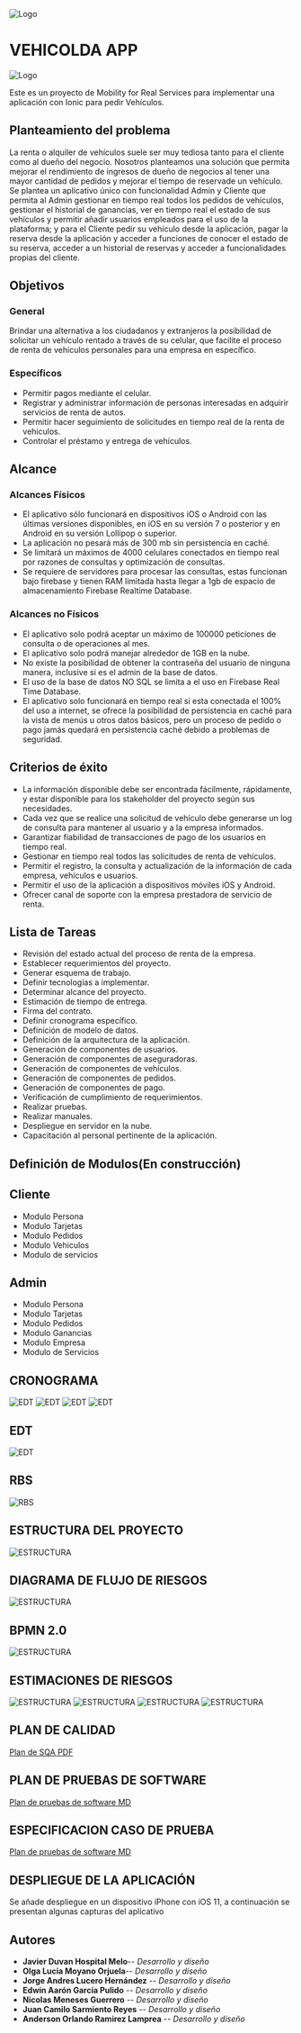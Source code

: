 ![Logo](https://firebasestorage.googleapis.com/v0/b/vehicolda-d1b72.appspot.com/o/Info_Proyecto%2Fportada%20vehicolda.png?alt=media&token=d5a4def7-08b4-4119-8f0b-da9b8b7b00cd)

# VEHICOLDA APP
![Logo](https://firebasestorage.googleapis.com/v0/b/vehicolda-d1b72.appspot.com/o/Info_Proyecto%2Flogo.png?alt=media&token=380dd0e1-75c9-45ec-adbf-34025a42c24e)

Este es un proyecto de Mobility for Real Services para implementar una aplicación con Ionic para pedir Vehículos.

## Planteamiento del problema

La renta o alquiler de vehículos suele ser muy tediosa tanto para el cliente como al dueño del negocio. Nosotros planteamos una solución
que permita mejorar el rendimiento de ingresos de dueño de negocios al tener una mayor cantidad de pedidos y mejorar el tiempo de reservade un vehículo. Se plantea un aplicativo único con funcionalidad Admin y Cliente que permita al Admin gestionar en tiempo real todos los pedidos de vehículos, gestionar el historial de ganancias, ver en tiempo real el estado de sus vehículos y permitir añadir usuarios empleados para el uso de la plataforma; y para el Cliente pedir su vehículo desde la aplicación, pagar la reserva desde la aplicación y acceder a funciones de conocer el estado de su reserva, acceder a un historial de reservas y acceder a funcionalidades propias del cliente. 

## Objetivos

### General

Brindar una alternativa a los ciudadanos y extranjeros la posibilidad de solicitar un vehículo rentado a través de su celular, que facilite el proceso de renta de vehículos personales para una empresa en específico.

### Específicos

* Permitir pagos mediante el celular.
* Registrar y administrar información de personas interesadas en adquirir servicios de renta de autos. 
* Permitir hacer seguimiento de solicitudes en tiempo real de la renta de vehiculos.
* Controlar el  préstamo y entrega de  vehículos. 

## Alcance

### Alcances Físicos 
 
* El aplicativo sólo funcionará en dispositivos iOS o Android con las últimas versiones disponibles, en iOS en su versión 7 o posterior y en Android en su versión  Lollipop o superior.
* La aplicación no pesará más de 300 mb sin persistencia en caché.
* Se limitará un máximos de 4000 celulares conectados en tiempo real por razones de consultas y optimización de consultas.
* Se requiere de servidores para procesar las consultas, estas funcionan bajo firebase y tienen RAM limitada hasta llegar a 1gb de espacio de almacenamiento Firebase Realtime Database.

### Alcances no Físicos 

* El aplicativo solo podrá aceptar un máximo de 100000 peticiones de consulta o de operaciones al mes.
* El aplicativo solo podrá manejar alrededor de 1GB en la nube.
* No existe la posibilidad de obtener la contraseña del usuario de ninguna manera, inclusive si es el admin de la base de datos.
* El uso de la base de datos NO SQL se limita a el uso en Firebase Real Time Database.
* El aplicativo solo funcionará en tiempo real si esta conectada el 100% del uso a internet, se ofrece la posibilidad de persistencia en caché para la vista de menús u otros datos básicos, pero un proceso de pedido o pago jamás quedará en persistencia caché debido a problemas de seguridad. 

## Criterios de éxito

* La información disponible debe ser encontrada fácilmente, rápidamente, y estar disponible para los stakeholder del proyecto según sus necesidades.
* Cada vez que se realice una solicitud de vehículo debe generarse un log de consulta para mantener al  usuario y a la empresa informados.
* Garantizar fiabilidad de transacciones de pago de los usuarios en tiempo real. 
* Gestionar en tiempo real todos las solicitudes de renta de vehículos.
* Permitir el registro, la consulta y actualización de la información de cada empresa, vehículos e usuarios.
* Permitir el uso de la aplicación a dispositivos móviles iOS y Android.
* Ofrecer canal de soporte con la empresa prestadora de servicio de renta.

## Lista de Tareas

* Revisión del estado actual del proceso de renta de la empresa.
* Establecer requerimientos del proyecto.
* Generar esquema de trabajo.
* Definir tecnologías a implementar. 
* Determinar alcance del proyecto.
* Estimación de tiempo de entrega. 
* Firma del contrato.
* Definir cronograma específico. 
* Definición de modelo de datos.
* Definición de la arquitectura de la aplicación.
* Generación de componentes de usuarios.
* Generación de componentes de aseguradoras.
* Generación de componentes de vehículos. 
* Generación de componentes de pedidos. 
* Generación de componentes de pago.
* Verificación de cumplimiento de requerimientos.
* Realizar pruebas.
* Realizar manuales.
* Despliegue en servidor en la nube.
* Capacitación al personal pertinente  de la aplicación.

## Definición de Modulos(En construcción)

## Cliente
* Modulo Persona
* Modulo Tarjetas
* Modulo Pedidos
* Modulo Vehiculos
* Modulo de servicios
## Admin
* Modulo Persona
* Modulo Tarjetas
* Modulo Pedidos
* Modulo Ganancias
* Modulo Empresa
* Modulo de Servicios
## CRONOGRAMA
![EDT](https://firebasestorage.googleapis.com/v0/b/vehicolda-d1b72.appspot.com/o/Info_Proyecto%2F1.png?alt=media&token=8abe0ac7-9c41-4540-99db-906f6f4754b3)
![EDT](https://firebasestorage.googleapis.com/v0/b/vehicolda-d1b72.appspot.com/o/Info_Proyecto%2F2.png?alt=media&token=93500f42-16b2-40f3-b5f5-1e331d91b7c1)
![EDT](https://firebasestorage.googleapis.com/v0/b/vehicolda-d1b72.appspot.com/o/Info_Proyecto%2F3.png?alt=media&token=28860620-e94d-44ef-947d-7ec7ef8bb99a)
![EDT](https://firebasestorage.googleapis.com/v0/b/vehicolda-d1b72.appspot.com/o/Info_Proyecto%2F4.png?alt=media&token=42d59b59-9f1e-4252-9754-9118c2677de2)
## EDT

![EDT](https://firebasestorage.googleapis.com/v0/b/vehicolda-d1b72.appspot.com/o/Info_Proyecto%2FWES.jpg?alt=media&token=a9463e1c-c7d0-47fc-918a-bdd315503645)

## RBS

![RBS](https://firebasestorage.googleapis.com/v0/b/vehicolda-d1b72.appspot.com/o/Info_Proyecto%2FRBS%20Gesti%C3%B3n%20de%20riesgos.jpg?alt=media&token=58fb6639-d7da-48a0-be09-db1a66667a4e)

## ESTRUCTURA DEL PROYECTO
![ESTRUCTURA](https://firebasestorage.googleapis.com/v0/b/vehicolda-d1b72.appspot.com/o/Info_Proyecto%2FOrganizaci%C3%B3n.jpg?alt=media&token=49d38f83-e470-4805-882c-c2baf1ffce05)
## DIAGRAMA DE FLUJO DE RIESGOS
![ESTRUCTURA](https://firebasestorage.googleapis.com/v0/b/vehicolda-d1b72.appspot.com/o/Info_Proyecto%2FDiagrama%20de%20Flujo.png?alt=media&token=324bb968-668a-4426-8809-1076429c7706)

## BPMN 2.0
![ESTRUCTURA](https://firebasestorage.googleapis.com/v0/b/vehicolda-d1b72.appspot.com/o/Info_Proyecto%2FgPreview.png?alt=media&token=55374dc8-7162-499f-b765-7f5f5a3f5f6b)

## ESTIMACIONES DE RIESGOS

![ESTRUCTURA](https://firebasestorage.googleapis.com/v0/b/vehicolda-d1b72.appspot.com/o/Info_Proyecto%2FmATRIZ%201.PNG?alt=media&token=47393a6a-ae16-44ee-9657-3a3130e9cfd1)
![ESTRUCTURA](https://firebasestorage.googleapis.com/v0/b/vehicolda-d1b72.appspot.com/o/Info_Proyecto%2FmATRIZ%202.PNG?alt=media&token=fcdead07-c423-4b0f-8a62-c32ec9dffbd9)
![ESTRUCTURA](https://firebasestorage.googleapis.com/v0/b/vehicolda-d1b72.appspot.com/o/Info_Proyecto%2FmATRIZ%203.PNG?alt=media&token=090eea48-1f2c-48e1-b6e1-c1bf535fb596)
![ESTRUCTURA](https://firebasestorage.googleapis.com/v0/b/vehicolda-d1b72.appspot.com/o/Info_Proyecto%2FtAREAS.PNG?alt=media&token=2a225af0-507d-425c-b571-7572c975958a)

## PLAN DE CALIDAD
[Plan de SQA PDF](https://github.com/javiermelo1672/PFvds/blob/master/Gantt%20Project/Plan%20de%20Aseguramiento%20de%20Calidad.pdf)

## PLAN DE PRUEBAS DE SOFTWARE
[Plan de pruebas de software MD](https://github.com/javiermelo1672/PFvds/blob/master/PlanPruebas.md)

## ESPECIFICACION CASO DE PRUEBA 

[Plan de pruebas de software MD](https://github.com/javiermelo1672/PFvds/blob/master/Gantt%20Project/IniciarSesion.doc.pdf)

## DESPLIEGUE DE LA APLICACIÓN

Se añade despliegue en un dispositivo iPhone con iOS 11, a continuación se presentan algunas capturas del aplicativo 


## Autores
* **Javier Duvan Hospital Melo**-- *Desarrollo y diseño*
* **Olga Lucia Moyano Orjuela**-- *Desarrollo y diseño*
* **Jorge Andres Lucero Hernández** -- *Desarrollo y diseño*
* **Edwin Aarón García Pulido** -- *Desarrollo y diseño*
* **Nicolas Meneses Guerrero** -- *Desarrollo y diseño*
* **Juan Camilo Sarmiento Reyes** -- *Desarrollo y diseño*
* **Anderson Orlando Ramirez Lamprea** -- *Desarrollo y diseño*




